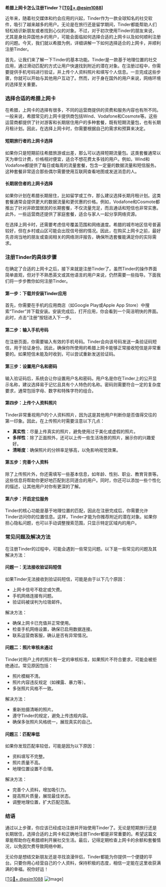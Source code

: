 **希腊上网卡怎么注册Tinder？[[TG💪+ @esim1088](https://t.me/s/esim1088)]**

近年来，随着社交媒体和约会应用的兴起，Tinder作为一款全球知名的社交软件，吸引了越来越多的用户。无论是在旅行还是留学期间，Tinder都能帮助人们轻松结识新朋友或者找到心仪的对象。不过，对于初次使用Tinder的朋友来说，尤其是身处异国他乡的用户，可能会面临如何选择合适的上网卡以及如何顺利注册的问题。今天，我们就以希腊为例，详细讲解一下如何选择适合的上网卡，并顺利注册Tinder。

首先，让我们来了解一下Tinder的基本功能。Tinder是一款基于地理位置的社交应用，通过滑动匹配的方式让用户快速找到附近的潜在对象。在注册过程中，你需要提供手机号码进行验证，并上传个人资料照片和填写个人信息。一旦完成这些步骤，你就可以开始与其他用户互动了。然而，对于身在国外的用户来说，网络环境的选择至关重要。

### **选择合适的希腊上网卡**

在希腊，上网卡的选择有很多，不同的运营商提供的资费和服务内容也有所不同。一般来说，希腊常见的上网卡提供商包括Wind、Vodafone和Cosmote等。这些运营商都提供了针对游客和长期居住用户的多种套餐，既有短期流量包，也有长期月租计划。因此，在选择上网卡时，你需要根据自己的需求和预算来决定。

#### **短期旅行者的上网卡选择**
如果你只是短期前往希腊旅游或出差，那么可以选择短期流量包。这类套餐通常以天为单位计费，价格相对便宜，适合不想花费太多钱的用户。例如，Wind和Vodafone都提供了每日或每周的流量套餐，包含一定量的数据流量和短信服务。这种套餐非常适合那些偶尔需要使用互联网查看地图或发送消息的人。

#### **长期居住者的上网卡选择**
如果你计划在希腊长期居住，比如留学或工作，那么建议选择长期月租计划。这类套餐通常会提供更大的数据流量和更优惠的价格。例如，Vodafone和Cosmote都推出了针对非欧盟居民的长期套餐，不仅流量充足，而且通话和短信也非常实惠。此外，一些运营商还提供了家庭套餐，适合与家人一起分享网络资源。

在选择上网卡时，还需要考虑信号覆盖范围和网络速度。希腊的城市地区信号普遍较好，但在乡村或山区可能会出现信号弱的情况。因此，在购买上网卡之前，最好先咨询当地的朋友或查阅相关的网络测评报告，确保所选套餐能满足你的实际需求。

### **注册Tinder的具体步骤**

在确定了合适的上网卡之后，接下来就是注册Tinder了。虽然Tinder的操作界面简单直观，但对于不熟悉英文或其他语言的用户来说，仍然需要一些指导。下面我们将一步步教你如何注册Tinder。

#### **第一步：下载并安装Tinder应用**
首先，你需要在手机的应用商店（如Google Play或Apple App Store）中搜索“Tinder”并下载安装。安装完成后，打开应用，你会看到一个简洁明快的界面。此时，点击“注册”按钮进入下一步。

#### **第二步：输入手机号码**
在注册页面，你需要输入有效的手机号码。Tinder会向该号码发送一条验证码短信，用于验证身份。因此，确保你所使用的希腊上网卡能够正常接收短信是非常重要的。如果短信未能及时收到，可以尝试重新发送验证码。

#### **第三步：设置用户名和密码**
输入验证码后，系统会让你设置用户名和密码。用户名是你在Tinder上的公开显示名称，建议选择易于记忆且具有个人特色的名称。密码则需要符合一定的复杂度要求，通常包括字母、数字和特殊字符的组合。

#### **第四步：上传个人资料照片**
Tinder非常重视用户的个人资料照片，因为这是其他用户判断你是否值得交往的第一印象。因此，在上传照片时需要注意以下几点：
- **真实性**：尽量上传真实的照片，避免使用过于美化或虚假的照片。
- **多样性**：除了正面照外，还可以上传一些生活场景的照片，展示你的兴趣爱好。
- **清晰度**：确保照片的分辨率足够高，以免影响视觉效果。

#### **第五步：完善个人资料**
除了上传照片外，你还需填写一些基本信息，如年龄、性别、职业、教育背景等。这些信息将帮助你更好地匹配到志同道合的用户。同时，你还可以添加一些个性化的描述，让其他用户对你有更深的了解。

#### **第六步：开启定位服务**
Tinder的核心功能是基于地理位置的匹配，因此在注册完成后，你需要允许Tinder访问你的位置信息。这样，Tinder才能为你推荐附近的潜在对象。如果你担心隐私问题，也可以手动调整搜索范围，只显示特定区域内的用户。

### **常见问题及解决方法**

在注册Tinder的过程中，可能会遇到一些常见问题。以下是一些常见的问题及其解决方法：

#### **问题一：无法接收验证码短信**
如果Tinder无法接收到验证码短信，可能是由于以下几个原因：
- 上网卡信号不稳定或欠费。
- 手机网络连接有问题。
- 验证码被误判为垃圾邮件。

解决方法：
- 确保上网卡已充值并正常使用。
- 检查手机网络设置，确保已启用数据连接。
- 联系运营商客服，确认是否有异常情况。

#### **问题二：照片审核未通过**
Tinder对用户上传的照片有一定的审核标准，如果照片不符合要求，可能会被拒绝通过。常见原因包括：
- 照片模糊不清。
- 照片内容违反规定（如裸露、暴力等）。
- 多张照片风格不一致。

解决方法：
- 重新拍摄清晰的照片。
- 遵守Tinder的规定，避免上传违规内容。
- 确保多张照片风格统一，展现真实的自己。

#### **问题三：匹配率低**
如果你发现匹配率较低，可能是因为以下原因：
- 资料填写不完整。
- 照片质量不高。
- 地理位置设置不合理。

解决方法：
- 完善个人资料，增加吸引力。
- 提高照片质量，展现最佳状态。
- 调整地理位置，扩大匹配范围。

### **结语**

通过以上步骤，你应该已经成功注册并开始使用Tinder了。无论是短期旅行还是长期居住，选择合适的上网卡和正确地注册Tinder都是非常重要的。希望这篇文章能帮助你在希腊顺利开展社交生活。最后，记得定期检查上网卡的余额和套餐情况，以免因欠费导致网络中断。

无论你是想结交新朋友还是寻找浪漫伴侣，Tinder都能为你提供一个便捷的平台。只要你用心经营自己的个人资料，保持积极的态度，相信一定能在这里收获满满的幸福。祝你好运！

[[TG💪+ @esim1088](https://t.me/s/esim1088) ![Image](https://i.postimg.cc/4NQfJmqS/Snipaste-2025-05-13-00-14-12.png)]